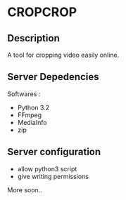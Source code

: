CROPCROP
========

Description
-----------
A tool for cropping video easily online.

Server Depedencies
-----------
Softwares :
* Python 3.2
* FFmpeg
* MediaInfo
* zip

Server configuration
-----------
* allow python3 script
* give writing permissions


More soon..
